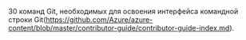 30 команд Git, необходимых для освоения интерфейса командной строки Git(https://github.com/Azure/azure-content/blob/master/contributor-guide/contributor-guide-index.md).